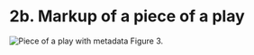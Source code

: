 # 2b. Markup of a piece of a play

![Piece of a play with metadata](https://rawgit.com/Det-Kongelige-Bibliotek/on_the_indexing_of_text/master/play.svg) Figure 3. 
